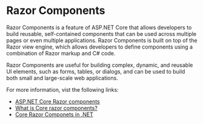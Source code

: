 # Razor Components

Razor Components is a feature of ASP.NET Core that allows developers to build reusable, self-contained components that can be used across multiple pages or even multiple applications. Razor Components is built on top of the Razor view engine, which allows developers to define components using a combination of Razor markup and C# code.

Razor Components are useful for building complex, dynamic, and reusable UI elements, such as forms, tables, or dialogs, and can be used to build both small and large-scale web applications.

For more information, vist the following links:

- [ASP.NET Core Razor components](https://learn.microsoft.com/en-us/aspnet/core/blazor/components/?view=aspnetcore-7.0)
- [What is Core razor components?](https://www.youtube.com/watch?v=KseDLejhYi0)
- [Core Razor Componets in .NET](https://www.c-sharpcorner.com/blogs/asp-net-core-razor-componets)
